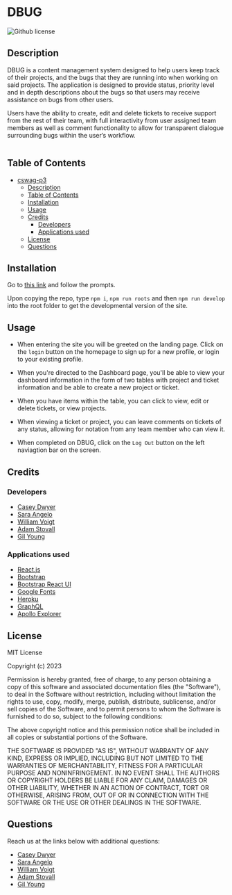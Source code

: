 # DBUG

![Github license](https://img.shields.io/static/v1?label=License&message=MIT&color=brightgreen)

## Description

DBUG is a content management system designed to help users keep track of their projects, and the bugs that they are running into when working on said projects. The application is designed to provide status, priority level and in depth descriptions about the bugs so that users may receive assistance on bugs from other users.

Users have the ability to create, edit and delete tickets to receive support from the rest of their team, with full interactivity from user assigned team members as well as comment functionality to allow for transparent dialogue surrounding bugs within the user’s workflow. 

![]()

## Table of Contents

- [cswag-p3](#cswag-p3)
  - [Description](#description)
  - [Table of Contents](#table-of-contents)
  - [Installation](#installation)
  - [Usage](#usage)
  - [Credits](#credits)
    - [Developers](#developers)
    - [Applications used](#applications-used)
  - [License](#license)
  - [Questions](#questions)

## Installation

Go to [this link](https://pacific-tundra-20033.herokuapp.com/) and follow the prompts.

Upon copying the repo, type `npm i`, `npm run roots` and then `npm run develop` into the root folder to get the developmental version of the site.

## Usage

- When entering the site you will be greeted on the landing page. Click on the `login` button on the homepage to sign up for a new profile, or login to your existing profile.

- When you're directed to the Dashboard page, you'll be able to view your dashboard information in the form of two tables with project and ticket information and be able to create a new project or ticket. 

- When you have items within the table, you can click to view, edit or delete tickets, or view projects.

- When viewing a ticket or project, you can leave comments on tickets of any status, allowing for notation from any team member who can view it.

- When completed on DBUG, click on the `Log Out` button on the left naviagtion bar on the screen.

## Credits

### Developers

- [Casey Dwyer](https://github.com/exzilium)
- [Sara Angelo](https://github.com/saramangelo)
- [William Voigt](https://github.com/wvoigt722)
- [Adam Stovall](https://github.com/AHStovall)
- [Gil Young](https://github.com/aphexgil)

### Applications used

- [React.js](https://reactjs.org/)
- [Bootstrap](https://getbootstrap.com/)
- [Bootstrap React UI](https://react-bootstrap.github.io/)
- [Google Fonts](https://fonts.google.com/about)
- [Heroku](https://dashboard.heroku.com/)
- [GraphQL](https://graphql.org/)
- [Apollo Explorer](https://www.apollographql.com/)

## License

MIT License

Copyright (c) 2023

Permission is hereby granted, free of charge, to any person obtaining a copy
of this software and associated documentation files (the "Software"), to deal
in the Software without restriction, including without limitation the rights
to use, copy, modify, merge, publish, distribute, sublicense, and/or sell
copies of the Software, and to permit persons to whom the Software is
furnished to do so, subject to the following conditions:

The above copyright notice and this permission notice shall be included in all
copies or substantial portions of the Software.

THE SOFTWARE IS PROVIDED "AS IS", WITHOUT WARRANTY OF ANY KIND, EXPRESS OR
IMPLIED, INCLUDING BUT NOT LIMITED TO THE WARRANTIES OF MERCHANTABILITY,
FITNESS FOR A PARTICULAR PURPOSE AND NONINFRINGEMENT. IN NO EVENT SHALL THE
AUTHORS OR COPYRIGHT HOLDERS BE LIABLE FOR ANY CLAIM, DAMAGES OR OTHER
LIABILITY, WHETHER IN AN ACTION OF CONTRACT, TORT OR OTHERWISE, ARISING FROM,
OUT OF OR IN CONNECTION WITH THE SOFTWARE OR THE USE OR OTHER DEALINGS IN THE
SOFTWARE.

## Questions

Reach us at the links below with additional questions:

- [Casey Dwyer](https://github.com/exzilium)
- [Sara Angelo](https://github.com/saramangelo)
- [William Voigt](https://github.com/wvoigt722)
- [Adam Stovall](https://github.com/AHStovall)
- [Gil Young](https://github.com/aphexgil)
